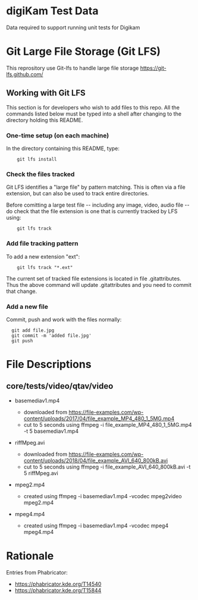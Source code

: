# digiKam Test Data

Data required to support running unit tests for Digikam

# Git Large File Storage (Git LFS)

This reprository use Git-lfs to handle large file storage
https://git-lfs.github.com/

## Working with Git LFS

This section is for developers who wish to add files to this repo.  All the commands listed below must be typed into a shell after changing to the directory holding this README.

### One-time setup (on each machine)

In the directory containing this README, type:

        git lfs install

### Check the files tracked

Git LFS identifies a "large file" by pattern matching.  This is often via a file extension, but can also be used to track entire directories.

Before comitting a large test file -- including any image, video, audio file -- do check that the
file extension is one that is currently tracked by LFS using:

        git lfs track

### Add file tracking pattern

To add a new extension "ext": 

        git lfs track "*.ext"

The current set of tracked file extensions is located in file .gitattributes.  Thus the above command will update .gitattributes and you need to commit that change.


### Add a new file

Commit, push and work with the files normally:

      git add file.jpg
      git commit -m 'added file.jpg'
      git push

# File Descriptions

## core/tests/video/qtav/video

* basemediav1.mp4
  - downloaded from https://file-examples.com/wp-content/uploads/2017/04/file_example_MP4_480_1_5MG.mp4
  - cut to 5 seconds using ffmpeg -i file_example_MP4_480_1_5MG.mp4 -t 5 basemediav1.mp4

* riffMpeg.avi
  - downloaded from https://file-examples.com/wp-content/uploads/2018/04/file_example_AVI_640_800kB.avi
  - cut to 5 seconds using ffmpeg -i file_example_AVI_640_800kB.avi -t 5 riffMpeg.avi

* mpeg2.mp4
  - created using ffmpeg -i basemediav1.mp4 -vcodec mpeg2video mpeg2.mp4

* mpeg4.mp4
  - created using ffmpeg -i basemediav1.mp4 -vcodec mpeg4 mpeg4.mp4

# Rationale

Entries from Phabricator:

- https://phabricator.kde.org/T14540
- https://phabricator.kde.org/T15844
